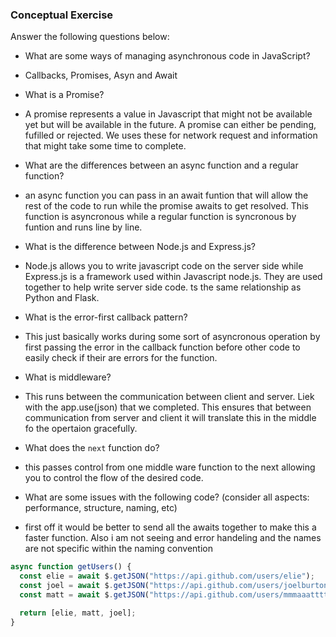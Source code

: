 ### Conceptual Exercise

Answer the following questions below:

- What are some ways of managing asynchronous code in JavaScript?
- Callbacks, Promises, Asyn and Await

- What is a Promise?
- A promise represents a value in Javascript that might not be available yet but will be available in the future. A promise can either be pending, fufilled or rejected. We uses these for network request and information that might take some time to complete.

- What are the differences between an async function and a regular function?
- an async function you can pass in an await funtion that will allow the rest of the code to run while the promise awaits to get resolved. This function is asyncronous while a regular function is syncronous by funtion and runs line by line.

- What is the difference between Node.js and Express.js?
- Node.js allows you to write javascript code on the server side while Express.js is a framework used within Javascript node.js. They are used together to help write server side code. ts the same relationship as Python and Flask.

- What is the error-first callback pattern?
- This just basically works during some sort of asyncronous operation by first passing the error in the callback function before other code to easily check if their are errors for the function.

- What is middleware?
- This runs between the communication between client and server. Liek with the app.use(json) that we completed. This ensures that between communication from server and client it will translate this in the middle fo the opertaion gracefully.

- What does the `next` function do?
- this passes control from one middle ware function to the next allowing you to control the flow of the desired code.

- What are some issues with the following code? (consider all aspects: performance, structure, naming, etc)
- first off it would be better to send all the awaits together to make this a faster function. Also i am not seeing and error handeling and the names are not specific within the naming convention

```js
async function getUsers() {
  const elie = await $.getJSON("https://api.github.com/users/elie");
  const joel = await $.getJSON("https://api.github.com/users/joelburton");
  const matt = await $.getJSON("https://api.github.com/users/mmmaaatttttt");

  return [elie, matt, joel];
}
```
